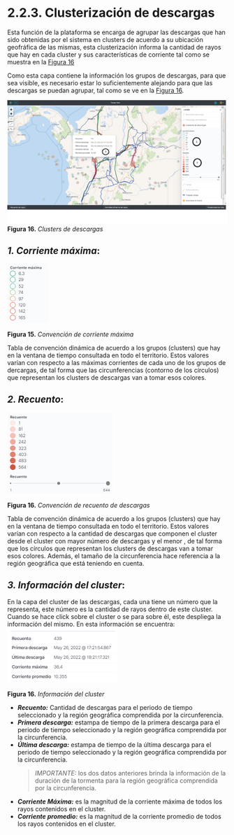 # 2.2.3. Clusterización de descargas
Esta función de la plataforma se encarga de agrupar las descargas que han sido obtenidas por el sistema en clusters de acuerdo a su ubicación geofráfica de las mismas, esta clusterización informa la cantidad de rayos que hay en cada cluster y sus características de corriente tal como se muestra en la [Figura 16](../../../pictures/Imagen16.png.png)

Como esta capa contiene la información los grupos de descargas, para que sea visible, es necesario estar lo suficientemente alejando para que las descargas se puedan agrupar, tal como se ve en la [Figura 16](../../../pictures/Imagen16.png). 

![Figura 16](../../../pictures/Imagen16.png "Clusters de descargas")
**Figura 16.** *Clusters de descargas*
##  *1. Corriente máxima*:
![Figura 15](../../../pictures/Imagen30.png "Convención de corriente máxima")

**Figura 15.** *Convención de corriente máxima*

Tabla de convención dinámica de acuerdo a los grupos (clusters) que hay en la ventana de tiempo consultada en todo el territorio. Estos valores varían con respecto a las máximas corrientes de cada uno de los grupos de dercargas, de tal forma que las circunferencias (contorno de los círculos) que representan los clusters de descargas van a tomar esos colores.

## *2. Recuento*:
![Figura 16](../../../pictures/Imagen31.png "Convención de recuento de descargas")

**Figura 16.** *Convención de recuento de descargas*

Tabla de convención dinámica de acuerdo a los grupos (clusters) que hay en la ventana de tiempo consultada en todo el territorio. Estos valores varían con respecto a la cantidad de descargas que componen el cluster desde el cluster con mayor número de descargas y el menor , de tal forma que los círculos que representan los clusters de descargas van a tomar esos colores.
Además, el tamaño de la circunferencia hace referencia a la región geográfica que está teniendo en cuenta.

## *3. Información del cluster*:
En la capa del cluster de las descargas, cada una tiene un número que la representa, este número es la cantidad de rayos dentro de este cluster. Cuando se hace click sobre el cluster o se para sobre él, este despliega la información del mismo. En esta información se encuentra:
![Figura 16](../../../pictures/Imagen32.png "Información del cluster")

**Figura 16.** *Información del cluster*
- **_Recuento:_** Cantidad de descargas para el periodo de tiempo seleccionado y la región geográfica comprendida por la circunferencia.
- **_Primera descarga:_** estampa de tiempo de la primera descarga para el periodo de tiempo seleccionado y la región geográfica comprendida por la circunferencia.
- **_Última descarga:_** estampa de tiempo de la última descarga para el periodo de tiempo seleccionado y la región geográfica comprendida por la circunferencia.
    >*IMPORTANTE:* los dos datos anteriores brinda la información de la duración de la tormenta para la región geográfica comprendida por la circunferencia.
- **_Corriente Máxima:_** es la magnitud de la corriente máxima de todos los rayos contenidos en el cluster.
- **_Corriente promedio:_** es la magnitud de la corriente promedio de todos los rayos contenidos en el cluster.